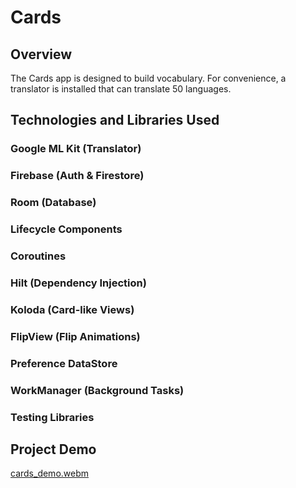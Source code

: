 # Cards

## Overview
The Cards app is designed to build vocabulary. For convenience, a translator is installed that can translate 50 languages.

## Technologies and Libraries Used
### Google ML Kit (Translator)
### Firebase (Auth & Firestore)
### Room (Database)
### Lifecycle Components
### Coroutines
### Hilt (Dependency Injection)
### Koloda (Card-like Views)
### FlipView (Flip Animations)
### Preference DataStore
### WorkManager (Background Tasks)
### Testing Libraries

## Project Demo
[cards_demo.webm](https://github.com/ArtemKlym/Cards/assets/114606102/c080725d-5bce-4d27-93fd-bb6c441932c2)




